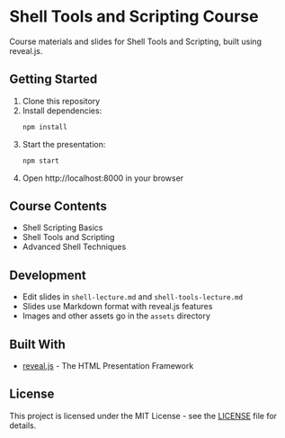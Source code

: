 # Shell Tools and Scripting Course

Course materials and slides for Shell Tools and Scripting, built using reveal.js.

## Getting Started

1. Clone this repository
2. Install dependencies:
   ```bash
   npm install
   ```
3. Start the presentation:
   ```bash
   npm start
   ```
4. Open http://localhost:8000 in your browser

## Course Contents

- Shell Scripting Basics
- Shell Tools and Scripting
- Advanced Shell Techniques

## Development

- Edit slides in `shell-lecture.md` and `shell-tools-lecture.md`
- Slides use Markdown format with reveal.js features
- Images and other assets go in the `assets` directory

## Built With

- [reveal.js](https://revealjs.com/) - The HTML Presentation Framework

## License

This project is licensed under the MIT License - see the [LICENSE](LICENSE) file for details.
